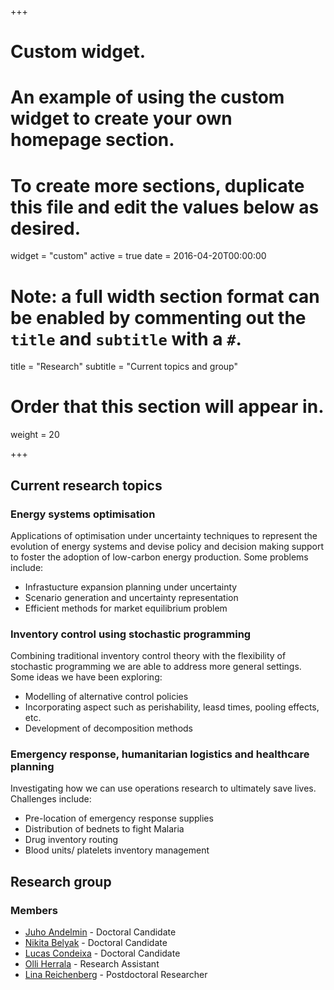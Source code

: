 +++
# Custom widget.
# An example of using the custom widget to create your own homepage section.
# To create more sections, duplicate this file and edit the values below as desired.
widget = "custom"
active = true
date = 2016-04-20T00:00:00

# Note: a full width section format can be enabled by commenting out the `title` and `subtitle` with a `#`.
title = "Research"
subtitle = "Current topics and group"

# Order that this section will appear in.
weight = 20

+++

## Current research topics

### Energy systems optimisation

Applications of optimisation under uncertainty techniques to represent the evolution of energy systems and devise policy and decision making support to foster the adoption of low-carbon energy production. Some problems include:

* Infrastucture expansion planning under uncertainty
* Scenario generation and uncertainty representation
* Efficient methods for market equilibrium problem 

### Inventory control using stochastic programming

Combining traditional inventory control theory with the flexibility of stochastic programming we are able to address more general settings. Some ideas we have been exploring:

* Modelling of alternative control policies
* Incorporating aspect such as perishability, leasd times, pooling effects, etc.
* Development of decomposition methods

### Emergency response, humanitarian logistics and healthcare planning

Investigating how we can use operations research to ultimately save lives. Challenges include:

* Pre-location of emergency response supplies
* Distribution of bednets to fight Malaria
* Drug inventory routing
* Blood units/ platelets inventory management



## Research group

### Members

* [Juho Andelmin](http://math.aalto.fi/en/people/juho.andelmin) - Doctoral Candidate
* [Nikita Belyak](http://math.aalto.fi/en/people/nikita.beliak) - Doctoral Candidate
* [Lucas Condeixa](http://math.aalto.fi/en/people/lucas.condeixa) - Doctoral Candidate
* [Olli Herrala](http://math.aalto.fi/en/people/olli.herrala) - Research Assistant
* [Lina Reichenberg](http://math.aalto.fi/en/people/lina.reichenberg) - Postdoctoral Researcher